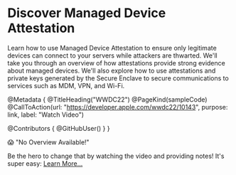 # Discover Managed Device Attestation

Learn how to use Managed Device Attestation to ensure only legitimate devices can connect to your servers while attackers are thwarted. We'll take you through an overview of how attestations provide strong evidence about managed devices. We'll also explore how to use attestations and private keys generated by the Secure Enclave to secure communications to services such as MDM, VPN, and Wi-Fi.

@Metadata {
   @TitleHeading("WWDC22")
   @PageKind(sampleCode)
   @CallToAction(url: "https://developer.apple.com/wwdc22/10143", purpose: link, label: "Watch Video")

   @Contributors {
      @GitHubUser(<replace this with your GitHub handle>)
   }
}

😱 "No Overview Available!"

Be the hero to change that by watching the video and providing notes! It's super easy:
 [Learn More…](https://wwdcnotes.github.io/WWDCNotes/documentation/wwdcnotes/contributing)
